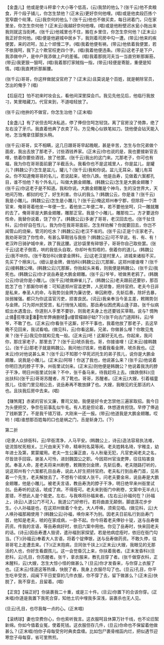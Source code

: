 <!-- { "loadSidebar": true } -->
【金盏儿】他或是使斗秤拿个大小等个低高，(云)我禁的他么？(张千云)他不卖粮食，开个段子铺儿，你怎生禁他？(正末云)更好奈何他哩。(唱)或是他卖段匹拣个宽窄觑个纰薄。(云)我奈何的他么？(张千云)他也不做买卖，每日闭着门，只在家里坐，你怎生奈何他？(正末云)我越好奈何他哩。(唱)或是他粉壁迟水瓮小拖出来我则就这当街拷。(张千云)他城里也不住，搬在乡里住，你怎生奈何他？(正末云)我正好奈何他。(唱)便是他避城中居乡下，我则着司房中勾一遭。(带云)他来的疾便罢，来的迟呵，加上个顽慢二字。(唱)我着他便有祸，(带云)他依着我便罢，若不依我呵，我下上个欺官枉吏四个字。(唱)我着他便违条。(带云)这老子是下户，我添做中户，是中户我添做上户的差徭。(唱)我着那挑河夫当一当直穷断那厮筋，(带云)我更狠一狠呵，(唱)我着那打家贼指一指，(带云)轻便是寄脏，重便是知情。(唱)我直拷折那厮腰。

(张千云)哥哥，你这样做就没官府了？(正末云)且莫说是个百姓，就是朝除官员，怎出的俺手？(唱)

【后庭花】怕不初来时妆会幺，看他间深里探会爪。我见先他见后，他临行我放刁，笑里暗藏刀。代官来到，不道咱轻放了。

(张千云)他拚的不做官，你怎生治他？(正末唱)

【金盏儿】有了状但去呵决私逃，停了俸但住呵怎轻饶。离了官房没了倚靠，绝了左右没了牙爪。我直着他典了衣卖了马，方见俺心似铁笔如刀。饶他便会钻天能入地，怎当俺拿住脚放头稍。

(张千云)哥哥，实不相瞒，这几日跟哥哥早起晚眠，甚是辛苦，怎生与你兄弟做个面皮，我出去放了那老子，讨些酒钱养家。(正末云)你也说的是，我也要接新官去哩，依着你要些酒钱，放了他罢。(张千云)我出的这门来。兀那老子，你可也有福，我为你在哥哥面前磨了半截舌头。我看你也不是这城里人，你是盆儿，是罐儿？(韩魏公子)怎生是盆儿，罐儿？(张千云)我和你说。盆儿无耳朵，罐儿有耳朵。你不知道俺哥哥的名儿，若说起来，唬你八跌。他是岳寿，见做着六案都孔目，谁不怕他？有个外名儿，叫做大鹏金翅雕。(韩魏公云)怎生是大鹏金翅雕？(张千云)你这老子是不知道。我和你说。大鹏金翅雕是个神鸟，生的没世界大，天地间万物，都挝的吃了，好生利害。你认的我么？(韩魏公云，你是谁？(张千云)我是小雕儿。(韩魏公云)怎生是小雕儿？(张千云)俺这郑州奉宁郡，但除将一个清官来．俺哥哥着他坐一年便一生，着他坐二年便二年，若不要他坐呵，只一雕就雕的去了。俺哥哥是大鹏金翅雕，雕那正官。我是个小雕儿，雕那佐二。方才要送你性命，我替你说着，饶了你了。(韩魏公云)多谢了哥哥，老汉回去也。(张千扯住科，云)你好自在性儿，我为你在我哥哥面前，怎生样劝解？你就要回去，你岂不闻管山的烧柴，管河的吃水？(韩魏公云)老汉不省的。(张千云)正是个庄家老子。我劝哥哥饶了你性命，有甚么草鞋钱与我些？(韩魏公云)可不早说。有、有、有！老汉昨日骑驴城中来，跌了我这腰。这钞袋里有碎银子，哥哥你自己取些罢。(张千云)这老子倒乖，哄的我低头自取，你却叶有剪绺的，倒着你的道儿。(韩魏公云)我不哄你。(张千取钞科)(做拿金牌科，云)这老汉是村里人，进城来诸般不买，先买了个擦床儿。(细认是金牌，做怕科)(韩魏公云)兀那厮，这郑州接谁哩？(张千云)接韩魏公哩。(韩魏公云)兀那厮，你抬起头来看，则我便是韩魏公。(张千云)我死也。(韩魏公云)你才说岳寿是大鹏金翅雕。(张千云)爷爷，唬做黑老鸦了。(韩魏公云)你说你是小雕儿。(张千云)唬做麻雀儿了。(韩魏公云)老夫跟前还要钞，那百姓怎了也？那厮你听者：可知道郑州官滥吏弊，人民顽鲁，把持官府。老夫今日非是私来，奉圣人的命，与我势剑金牌为廉访使，审囚刷卷，先斩后奏，除奸去暴，扶弱摧强。都只为你这滥官污吏，损害良民。(词云)我亲奉当今圣主差，敕赐势剑与金牌。只为郑州民受苦，私行悄悄入城街。那岳寿似困虎离山逢子路，张千似病蛟出水遇澹台。你道别人手里不要钞，则我老夫身上也还要钱买草鞋。说与?
惆殉止俑揽啄浚潘吹牟弊痈删唬缰菅檬越＠础?下)(张干向古门道拜科，云)爷爷，不敢了也。(正末云)你看张千这厮，好不干事也，我着他放了那老子，去这早晚不见回来，我试看咱。(做见科，云)你看这厮。兄弟，你做甚么哩？你敢见鬼来？(张千云)我见你就和见鬼一般。(正末云)呸！这厮好无礼也。你起来，我问你，那庄家老子，那里去了？(张千云)唬杀我也。哥，你接谁哩！(正末云)接韩魏公。(张千云)那老子就是韩魏公。我问他讨钱来，他着我看金牌，唬杀我也。(正末云)你对他说甚么来？(张千云)不知那个早死迟托生的弟子孩儿，说你是大鹏金翅雕，说我是小雕儿。(正末云)阿呀！你送了我也，他说甚么来？(张千云)他说着你明日洗的脖子干净，州衙里试剑来。(正末云)则他便是韩魏公？他说着我洗的脖子干净，明日州衙里试剑来？不中，张千备马来，待我赶将上去。(做跌倒科)(旦出扶科)(张干云)哥哥苏醒者，吊了靴也。哥哥，苏醒者。(正末云)大嫂，引着福童孩儿，往衙门里见相公去，说岳寿再不敢放肆了也。大嫂，我眼见的无那活的人也。且扶我后房中去来。(唱)

【赚煞尾】赤紧的官长又廉，曹司又拗，我便是好令史怎禁他三遍家取招。我今日为头便把交，争奈在前事乱似牛毛。有人若是但论着，休想道肯担饶。早停了俸追了钱断罢了。不是我千错万错，大刚来一还一报。(带云)他道我是大鹏金翅雕。哎哟！(唱)谁想那百姓每的口也是祸之门，舌是斩身刀。(下)


第二折

(皂隶人众排衙科，云)早衙清净，人马平安。(韩魏公上，诗云)造法容易执法难，徒流笞杖死相关。三尺由来天下命，精审刑名莫等闲。老夫姓韩名琦，宇稚圭，幼年进士及第，累蒙擢用。老夫一生公廉正直，与人秋毫无犯，凡官吏闻老夫之名，尽皆敛手回容。谢圣人可怜，进封魏国公之职。今因郑州官浊吏弊，往往陷害良民。奉圣人命，差老夫将来州刷卷，敕赐势剑金牌，先斩后奏。老夫随路打听的，说这郑州有个六案都孔目岳寿，说此人好生把持官府。老夫私行到岳寿门首，见吊着一个先生，老夫解放去了。不想有个祗侯人张千。问老夫要金帛，说岳寿是大鹏金翅雕，他是小雕儿。被老夫言语，教岳寿洗的脖子干净，明日绝早来州衙里试剑。岳寿听的这话，唬成了病，不得痊可。老夫来到衙门中刷卷，文案中无半点儿差错，不想此人是个能吏。左右，与我唤将孙福来者。(左右云)孙福何在？(孙福上，诗云)人道公门不可入，我道公门好修行。若将曲直无颠倒，脚底莲花步步生。小人孙福是也，在这郑州做着个令史。大人呼唤，须索见咱。(做见科，云)大人唤孙福那厢使用？(韩魏公云)孙福，唤你来不为别。因老夫日前私行到岳寿门首，他知是老夫，唬的在家成病，一卧不起。你今将着老夫俸钞十锭，送与岳寿做药资。传我的言语，等岳寿病好时，依旧六案中用他。你见了岳寿时，快来回老夫的话。(诗云)因岳寿遭人毁谤，遣孙福到家探望。若是他病症痊时，依旧在衙门勾当。(下)(孙福云)奉着大人言语，将着个锭俸银，送与岳寿做药资。不敢久停，往哥哥宅上走遭去来。(下)(正末抱病，旦同张千扶上)(正末云)大嫂，我眼见的无那活的人也，你好生看觑孩儿。这一会觉昏沉上来，你扶着我者。(正末发昏科)(旦悲科，云)孔目，你苏醒者。张千，拿衣服来，教孔目穿了者。(张千做穿衣科，正末醒科，云)大嫂，怎生大惊小怪的做甚么？(旦云)你才发昏来，与你穿上衣服了也。(正末云)怪道这等热燥，快脱了者，我身上衣服尽勾了也。(旦云)孔目，你平生吃辛受苦，阎闽下平日爱穿的几件衣服，你不穿了去，留下做甚么？(正末云)快脱了，我不穿去，且留着。(唱)

【正宫】【端正好】你装裹我二十重，或是三十件。(旦云)你置下的合该你穿。(正末唱)你道是我置下我死合穿，知他土坑中埋我多深浅，装裹杀也无人见。

(旦云)孔目，也尽我每一点的心。(正末唱)

【滚绣球】妻也空费你心，你也索听我言。这衣服呵且休算万针千线，也不论旧絮新绵。你如今值着业冤，使着死钱。这衣服但存几件，(旦云)你命也不保留着他做甚么？(正末唱)怕你子母每受穷时典卖盘缠。比如包尸裹骨棺函内烂，把似遇节迎寒您子母每穿，省可里熬煎。

